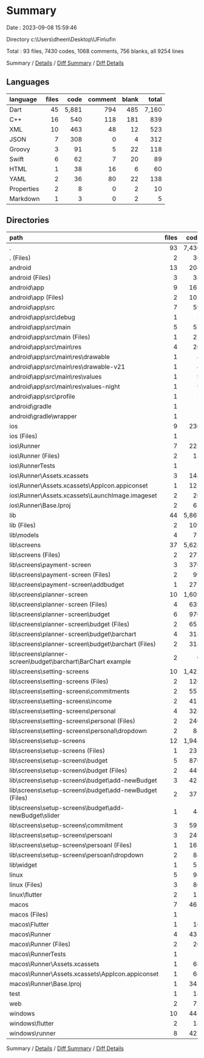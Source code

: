# Summary

Date : 2023-09-08 15:59:46

Directory c:\\Users\\dheen\\Desktop\\UFin\\ufin

Total : 93 files,  7430 codes, 1068 comments, 756 blanks, all 9254 lines

Summary / [Details](details.md) / [Diff Summary](diff.md) / [Diff Details](diff-details.md)

## Languages
| language | files | code | comment | blank | total |
| :--- | ---: | ---: | ---: | ---: | ---: |
| Dart | 45 | 5,881 | 794 | 485 | 7,160 |
| C++ | 16 | 540 | 118 | 181 | 839 |
| XML | 10 | 463 | 48 | 12 | 523 |
| JSON | 7 | 308 | 0 | 4 | 312 |
| Groovy | 3 | 91 | 5 | 22 | 118 |
| Swift | 6 | 62 | 7 | 20 | 89 |
| HTML | 1 | 38 | 16 | 6 | 60 |
| YAML | 2 | 36 | 80 | 22 | 138 |
| Properties | 2 | 8 | 0 | 2 | 10 |
| Markdown | 1 | 3 | 0 | 2 | 5 |

## Directories
| path | files | code | comment | blank | total |
| :--- | ---: | ---: | ---: | ---: | ---: |
| . | 93 | 7,430 | 1,068 | 756 | 9,254 |
| . (Files) | 2 | 36 | 80 | 22 | 138 |
| android | 13 | 204 | 51 | 33 | 288 |
| android (Files) | 3 | 38 | 0 | 10 | 48 |
| android\\app | 9 | 161 | 51 | 22 | 234 |
| android\\app (Files) | 2 | 102 | 5 | 13 | 120 |
| android\\app\\src | 7 | 59 | 46 | 9 | 114 |
| android\\app\\src\\debug | 1 | 3 | 4 | 1 | 8 |
| android\\app\\src\\main | 5 | 53 | 38 | 7 | 98 |
| android\\app\\src\\main (Files) | 1 | 27 | 6 | 1 | 34 |
| android\\app\\src\\main\\res | 4 | 26 | 32 | 6 | 64 |
| android\\app\\src\\main\\res\\drawable | 1 | 4 | 7 | 2 | 13 |
| android\\app\\src\\main\\res\\drawable-v21 | 1 | 4 | 7 | 2 | 13 |
| android\\app\\src\\main\\res\\values | 1 | 9 | 9 | 1 | 19 |
| android\\app\\src\\main\\res\\values-night | 1 | 9 | 9 | 1 | 19 |
| android\\app\\src\\profile | 1 | 3 | 4 | 1 | 8 |
| android\\gradle | 1 | 5 | 0 | 1 | 6 |
| android\\gradle\\wrapper | 1 | 5 | 0 | 1 | 6 |
| ios | 9 | 236 | 4 | 13 | 253 |
| ios (Files) | 1 | 7 | 0 | 0 | 7 |
| ios\\Runner | 7 | 222 | 2 | 9 | 233 |
| ios\\Runner (Files) | 2 | 13 | 0 | 3 | 16 |
| ios\\RunnerTests | 1 | 7 | 2 | 4 | 13 |
| ios\\Runner\\Assets.xcassets | 3 | 148 | 0 | 4 | 152 |
| ios\\Runner\\Assets.xcassets\\AppIcon.appiconset | 1 | 122 | 0 | 1 | 123 |
| ios\\Runner\\Assets.xcassets\\LaunchImage.imageset | 2 | 26 | 0 | 3 | 29 |
| ios\\Runner\\Base.lproj | 2 | 61 | 2 | 2 | 65 |
| lib | 44 | 5,867 | 784 | 478 | 7,129 |
| lib (Files) | 2 | 109 | 13 | 12 | 134 |
| lib\\models | 4 | 75 | 97 | 11 | 183 |
| lib\\screens | 37 | 5,628 | 673 | 444 | 6,745 |
| lib\\screens (Files) | 2 | 273 | 2 | 30 | 305 |
| lib\\screens\\payment-screen | 3 | 376 | 3 | 33 | 412 |
| lib\\screens\\payment-screen (Files) | 2 | 99 | 0 | 13 | 112 |
| lib\\screens\\payment-screen\\addbudget | 1 | 277 | 3 | 20 | 300 |
| lib\\screens\\planner-screen | 10 | 1,609 | 636 | 134 | 2,379 |
| lib\\screens\\planner-screen (Files) | 4 | 639 | 22 | 26 | 687 |
| lib\\screens\\planner-screen\\budget | 6 | 970 | 614 | 108 | 1,692 |
| lib\\screens\\planner-screen\\budget (Files) | 2 | 652 | 10 | 36 | 698 |
| lib\\screens\\planner-screen\\budget\\barchart | 4 | 318 | 604 | 72 | 994 |
| lib\\screens\\planner-screen\\budget\\barchart (Files) | 2 | 318 | 0 | 33 | 351 |
| lib\\screens\\planner-screen\\budget\\barchart\\BarChart example | 2 | 0 | 604 | 39 | 643 |
| lib\\screens\\setting-screens | 10 | 1,422 | 13 | 101 | 1,536 |
| lib\\screens\\setting-screens (Files) | 2 | 126 | 0 | 13 | 139 |
| lib\\screens\\setting-screens\\commitments | 2 | 555 | 8 | 37 | 600 |
| lib\\screens\\setting-screens\\income | 2 | 417 | 4 | 21 | 442 |
| lib\\screens\\setting-screens\\personal | 4 | 324 | 1 | 30 | 355 |
| lib\\screens\\setting-screens\\personal (Files) | 2 | 240 | 0 | 16 | 256 |
| lib\\screens\\setting-screens\\personal\\dropdown | 2 | 84 | 1 | 14 | 99 |
| lib\\screens\\setup-screens | 12 | 1,948 | 19 | 146 | 2,113 |
| lib\\screens\\setup-screens (Files) | 1 | 232 | 0 | 14 | 246 |
| lib\\screens\\setup-screens\\budget | 5 | 870 | 15 | 73 | 958 |
| lib\\screens\\setup-screens\\budget (Files) | 2 | 449 | 2 | 31 | 482 |
| lib\\screens\\setup-screens\\budget\\add-newBudget | 3 | 421 | 13 | 42 | 476 |
| lib\\screens\\setup-screens\\budget\\add-newBudget (Files) | 2 | 377 | 1 | 30 | 408 |
| lib\\screens\\setup-screens\\budget\\add-newBudget\\slider | 1 | 44 | 12 | 12 | 68 |
| lib\\screens\\setup-screens\\commitment | 3 | 597 | 3 | 35 | 635 |
| lib\\screens\\setup-screens\\persoanl | 3 | 249 | 1 | 24 | 274 |
| lib\\screens\\setup-screens\\persoanl (Files) | 1 | 165 | 0 | 10 | 175 |
| lib\\screens\\setup-screens\\persoanl\\dropdown | 2 | 84 | 1 | 14 | 99 |
| lib\\widget | 1 | 55 | 1 | 11 | 67 |
| linux | 5 | 98 | 27 | 38 | 163 |
| linux (Files) | 3 | 86 | 18 | 27 | 131 |
| linux\\flutter | 2 | 12 | 9 | 11 | 32 |
| macos | 7 | 461 | 5 | 16 | 482 |
| macos (Files) | 1 | 7 | 0 | 0 | 7 |
| macos\\Flutter | 1 | 16 | 3 | 4 | 23 |
| macos\\Runner | 4 | 431 | 0 | 8 | 439 |
| macos\\Runner (Files) | 2 | 20 | 0 | 6 | 26 |
| macos\\RunnerTests | 1 | 7 | 2 | 4 | 13 |
| macos\\Runner\\Assets.xcassets | 1 | 68 | 0 | 1 | 69 |
| macos\\Runner\\Assets.xcassets\\AppIcon.appiconset | 1 | 68 | 0 | 1 | 69 |
| macos\\Runner\\Base.lproj | 1 | 343 | 0 | 1 | 344 |
| test | 1 | 14 | 10 | 7 | 31 |
| web | 2 | 73 | 16 | 7 | 96 |
| windows | 10 | 441 | 91 | 142 | 674 |
| windows\\flutter | 2 | 14 | 9 | 11 | 34 |
| windows\\runner | 8 | 427 | 82 | 131 | 640 |

Summary / [Details](details.md) / [Diff Summary](diff.md) / [Diff Details](diff-details.md)